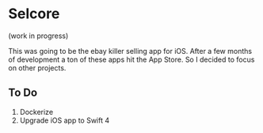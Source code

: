 # Selcore

(work in progress)

This was going to be the ebay killer selling app for iOS. After a few months of development a ton of these apps hit the App Store. So I decided to focus on other projects.

## To Do
1. Dockerize
2. Upgrade iOS app to Swift 4